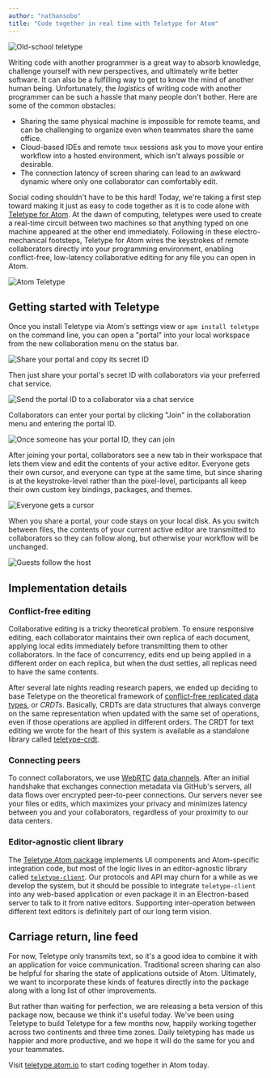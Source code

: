 ```yaml
---
author: "nathansobo"
title: "Code together in real time with Teletype for Atom"
---
```


![Old-school teletype](/assets/images/blog.atom.io/img/posts/teletype/original-teletype.jpg)

Writing code with another programmer is a great way to absorb knowledge, challenge yourself with new perspectives, and ultimately write better software. It can also be a fulfilling way to get to know the mind of another human being. Unfortunately, the _logistics_ of writing code with another programmer can be such a hassle that many people don't bother. Here are some of the common obstacles:

- Sharing the same physical machine is impossible for remote teams, and can be challenging to organize even when teammates share the same office.
- Cloud-based IDEs and remote `tmux` sessions ask you to move your entire workflow into a hosted environment, which isn't always possible or desirable.
- The connection latency of screen sharing can lead to an awkward dynamic where only one collaborator can comfortably edit.

Social coding shouldn't have to be this hard! Today, we're taking a first step toward making it just as easy to code together as it is to code alone with [Teletype for Atom](https://teletype.atom.io/). At the dawn of computing, teletypes were used to create a real-time circuit between two machines so that anything typed on one machine appeared at the other end immediately. Following in these electro-mechanical footsteps, Teletype for Atom wires the keystrokes of remote collaborators directly into your programming environment, enabling conflict-free, low-latency collaborative editing for any file you can open in Atom.

![Atom Teletype](/assets/images/blog.atom.io/img/posts/teletype/teletype.png)

<!--more-->

## Getting started with Teletype

Once you install Teletype via Atom's settings view or `apm install teletype` on the command line, you can open a "portal" into your local workspace from the new collaboration menu on the status bar.

![Share your portal and copy its secret ID](/assets/images/blog.atom.io/img/posts/teletype/share.gif)

Then just share your portal's secret ID with collaborators via your preferred chat service.

![Send the portal ID to a collaborator via a chat service](/assets/images/blog.atom.io/img/posts/teletype/invite.gif)

Collaborators can enter your portal by clicking "Join" in the collaboration menu and entering the portal ID.

![Once someone has your portal ID, they can join](/assets/images/blog.atom.io/img/posts/teletype/join.gif)

After joining your portal, collaborators see a new tab in their workspace that lets them view and edit the contents of your active editor. Everyone gets their own cursor, and everyone can type at the same time, but since sharing is at the keystroke-level rather than the pixel-level, participants all keep their own custom key bindings, packages, and themes.

![Everyone gets a cursor](/assets/images/blog.atom.io/img/posts/teletype/code-together.gif)

When you share a portal, your code stays on your local disk. As you switch between files, the contents of your current active editor are transmitted to collaborators so they can follow along, but otherwise your workflow will be unchanged.

![Guests follow the host](/assets/images/blog.atom.io/img/posts/teletype/follow.gif)

## Implementation details

### Conflict-free editing

Collaborative editing is a tricky theoretical problem. To ensure responsive editing, each collaborator maintains their own replica of each document, applying local edits immediately before transmitting them to other collaborators. In the face of concurrency, edits end up being applied in a different order on each replica, but when the dust settles, all replicas need to have the same contents.

After several late nights reading research papers, we ended up deciding to base Teletype on the theoretical framework of [conflict-free replicated data types](https://en.wikipedia.org/wiki/Conflict-free_replicated_data_type), or _CRDTs_. Basically, CRDTs are data structures that always converge on the same representation when updated with the same set of operations, even if those operations are applied in different orders. The CRDT for text editing we wrote for the heart of this system is available as a standalone library called [teletype-crdt](https://github.com/atom/teletype-crdt).

### Connecting peers

To connect collaborators, we use  [WebRTC](https://developer.mozilla.org/en-US/docs/Web/API/WebRTC_API) [data channels](https://developer.mozilla.org/en-US/docs/Web/API/RTCDataChannel). After an initial handshake that exchanges connection metadata via GitHub's servers, all data flows over encrypted peer-to-peer connections. Our servers never see your files or edits, which maximizes your privacy and minimizes latency between you and your collaborators, regardless of your proximity to our data centers.

### Editor-agnostic client library

The [Teletype Atom package](https://github.com/atom/teletype) implements UI components and Atom-specific integration code, but most of the logic lives in an editor-agnostic library called  [`teletype-client`](https://github.com/atom/teletype-client). Our protocols and API may churn for a while as we develop the system, but it should be possible to integrate `teletype-client` into any web-based application or even package it in an Electron-based server to talk to it from native editors. Supporting inter-operation between different text editors is definitely part of our long term vision.

## Carriage return, line feed

For now, Teletype only transmits text, so it's a good idea to combine it with an application for voice communication. Traditional screen sharing can also be helpful for sharing the state of applications outside of Atom. Ultimately, we want to incorporate these kinds of features directly into the package along with a long list of other improvements.

But rather than waiting for perfection, we are releasing a beta version of this package now, because we think it's useful today. We've been using Teletype to build Teletype for a few months now, happily working together across two continents and three time zones. Daily teletyping has made us happier and more productive, and we hope it will do the same for you and your teammates.

Visit [teletype.atom.io](https://teletype.atom.io/) to start coding together in Atom today.

  
